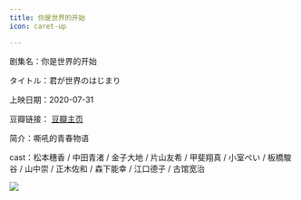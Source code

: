 ```yaml
---
title: 你是世界的开始
icon: caret-up

---
```


剧集名：你是世界的开始

タイトル：君が世界のはじまり

上映日期：2020-07-31

豆瓣链接： [豆瓣主页](https://movie.douban.com/subject/35026200/)

简介：嘶吼的青春物语

cast：松本穗香 / 中田青渚 / 金子大地 / 片山友希 / 甲斐翔真 / 小室ぺい / 板橋駿谷 / 山中崇 / 正木佐和 / 森下能幸 / 江口德子 / 古馆宽治

![](https://listpic.tsgsanjiao.com/movie/2020/2020nssjdks.jpg)